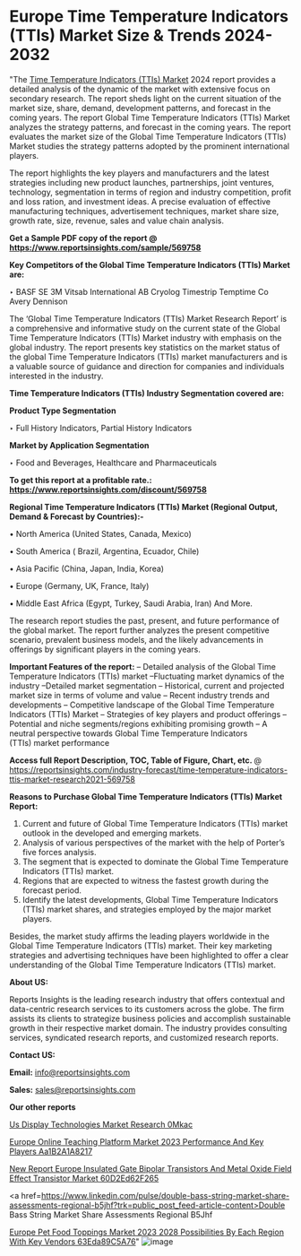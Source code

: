# Europe Time Temperature Indicators (TTIs) Market Size & Trends 2024-2032

 "The <a href=https://www.reportsinsights.com/sample/569758>Time Temperature Indicators (TTIs) Market</a> 2024 report provides a detailed analysis of the dynamic of the market with extensive focus on secondary research. The report sheds light on the current situation of the market size, share, demand, development patterns, and forecast in the coming years. The report Global Time Temperature Indicators (TTIs) Market analyzes the strategy patterns, and forecast in the coming years. The report evaluates the market size of the Global Time Temperature Indicators (TTIs) Market studies the strategy patterns adopted by the prominent international players.

The report highlights the key players and manufacturers and the latest strategies including new product launches, partnerships, joint ventures, technology, segmentation in terms of region and industry competition, profit and loss ration, and investment ideas. A precise evaluation of effective manufacturing techniques, advertisement techniques, market share size, growth rate, size, revenue, sales and value chain analysis.

<strong>Get a Sample PDF copy of the report @ <a href=https://www.reportsinsights.com/sample/569758 style=color:#0000ff;>https://www.reportsinsights.com/sample/569758</a></strong>

<strong>Key Competitors of the Global Time Temperature Indicators (TTIs) Market are:</strong>

‣ BASF SE
3M
Vitsab International AB
Cryolog
Timestrip
Temptime Co
Avery Dennison

The ‘Global Time Temperature Indicators (TTIs) Market Research Report’ is a comprehensive and informative study on the current state of the Global Time Temperature Indicators (TTIs) Market industry with emphasis on the global industry. The report presents key statistics on the market status of the global Time Temperature Indicators (TTIs) market manufacturers and is a valuable source of guidance and direction for companies and individuals interested in the industry.

<strong>Time Temperature Indicators (TTIs) Industry Segmentation covered are:</strong>

<strong>Product Type Segmentation</strong>

‣ Full History Indicators, Partial History Indicators

<strong>Market by Application Segmentation</strong>

‣ Food and Beverages, Healthcare and Pharmaceuticals

<strong>To get this report at a profitable rate.: <a href=https://www.reportsinsights.com/discount/569758 style=color:#0000ff;>https://www.reportsinsights.com/discount/569758</a></strong>

<strong>Regional Time Temperature Indicators (TTIs) Market (Regional Output, Demand &amp; Forecast by Countries):-</strong>

• North America (United States, Canada, Mexico)

• South America ( Brazil, Argentina, Ecuador, Chile)

• Asia Pacific (China, Japan, India, Korea)

• Europe (Germany, UK, France, Italy)

• Middle East Africa (Egypt, Turkey, Saudi Arabia, Iran) And More.

The research report studies the past, present, and future performance of the global market. The report further analyzes the present competitive scenario, prevalent business models, and the likely advancements in offerings by significant players in the coming years.

<strong>Important Features of the report:</strong>
– Detailed analysis of the Global Time Temperature Indicators (TTIs) market
–Fluctuating market dynamics of the industry
–Detailed market segmentation
– Historical, current and projected market size in terms of volume and value
– Recent industry trends and developments
– Competitive landscape of the Global Time Temperature Indicators (TTIs) Market
– Strategies of key players and product offerings
– Potential and niche segments/regions exhibiting promising growth
– A neutral perspective towards Global Time Temperature Indicators (TTIs) market performance

<strong>Access full Report Description, TOC, Table of Figure, Chart, etc. </strong>@   <a href=https://reportsinsights.com/industry-forecast/time-temperature-indicators-ttis-market-research2021-569758 style=color:#0000ff;>https://reportsinsights.com/industry-forecast/time-temperature-indicators-ttis-market-research2021-569758</a>

<strong>Reasons to Purchase Global Time Temperature Indicators (TTIs) Market Report:</strong>
1. Current and future of Global Time Temperature Indicators (TTIs) market outlook in the developed and emerging markets.
2. Analysis of various perspectives of the market with the help of Porter’s five forces analysis.
3. The segment that is expected to dominate the Global Time Temperature Indicators (TTIs) market.
4. Regions that are expected to witness the fastest growth during the forecast period.
5. Identify the latest developments, Global Time Temperature Indicators (TTIs) market shares, and strategies employed by the major market players.

Besides, the market study affirms the leading players worldwide in the Global Time Temperature Indicators (TTIs) market. Their key marketing strategies and advertising techniques have been highlighted to offer a clear understanding of the Global Time Temperature Indicators (TTIs) market.

<strong><strong>About US</strong>:</strong>

Reports Insights is the leading research industry that offers contextual and data-centric research services to its customers across the globe. The firm assists its clients to strategize business policies and accomplish sustainable growth in their respective market domain. The industry provides consulting services, syndicated research reports, and customized research reports.

<strong>Contact US:</strong>

<p class=><b>Email:</b> <a href=mailto:info@reportsinsights.com>info@reportsinsights.com</a></p>
<p class=><b>Sales:</b> <a href=mailto:sales@reportsinsights.com>sales@reportsinsights.com</a></p>

<strong>Our other reports</strong>

<a href=https://www.linkedin.com/pulse/us-display-technologies-market-research-0mkac/>Us Display Technologies Market Research 0Mkac</a>

<a href=https://medium.com/@swatiga40/europe-online-teaching-platform-market-2023-performance-and-key-players-aa1b2a1a8217>Europe Online Teaching Platform Market 2023 Performance And Key Players Aa1B2A1A8217</a>

<a href=https://medium.com/@singhaakesh50/new-report-europe-insulated-gate-bipolar-transistors-and-metal-oxide-field-effect-transistor-market-60d2ed62f265>New Report Europe Insulated Gate Bipolar Transistors And Metal Oxide Field Effect Transistor Market 60D2Ed62F265</a>

<a href=https://www.linkedin.com/pulse/double-bass-string-market-share-assessments-regional-b5jhf?trk=public_post_feed-article-content>Double Bass String Market Share Assessments Regional B5Jhf</a>

<a href=https://medium.com/@nadeemkazi0003/europe-pet-food-toppings-market-2023-2028-possibilities-by-each-region-with-key-vendors-63eda89c5a76>Europe Pet Food Toppings Market 2023 2028 Possibilities By Each Region With Key Vendors 63Eda89C5A76</a>"
![image](https://github.com/daminid12/RImarketresearch/assets/158430485/2087fbec-38df-499b-aba7-8ce6133c533b)
